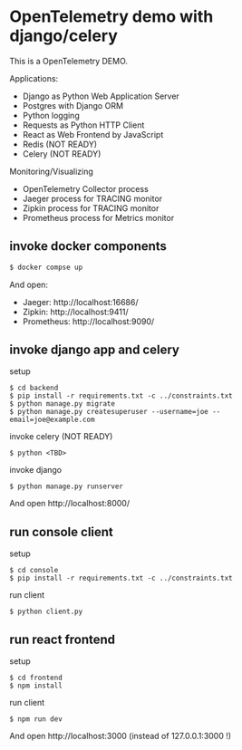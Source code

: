 # OpenTelemetry demo with django/celery

This is a OpenTelemetry DEMO.

Applications:

* Django as Python Web Application Server
* Postgres with Django ORM
* Python logging
* Requests as Python HTTP Client
* React as Web Frontend by JavaScript
* Redis (NOT READY)
* Celery (NOT READY)

Monitoring/Visualizing

* OpenTelemetry Collector process
* Jaeger process for TRACING monitor
* Zipkin process for TRACING monitor
* Prometheus process for Metrics monitor

## invoke docker components

```bash
$ docker compse up
```

And open:

- Jaeger: http://localhost:16686/
- Zipkin: http://localhost:9411/
- Prometheus: http://localhost:9090/

## invoke django app and celery

setup

```console
$ cd backend
$ pip install -r requirements.txt -c ../constraints.txt
$ python manage.py migrate
$ python manage.py createsuperuser --username=joe --email=joe@example.com
```

invoke celery (NOT READY)
```console
$ python <TBD>
```

invoke django
```console
$ python manage.py runserver
```

And open http://localhost:8000/

## run console client

setup

```console
$ cd console
$ pip install -r requirements.txt -c ../constraints.txt
```

run client
```console
$ python client.py
```

## run react frontend

setup

```console
$ cd frontend
$ npm install
```

run client
```console
$ npm run dev
```

And open http://localhost:3000 (instead of 127.0.0.1:3000 !)
